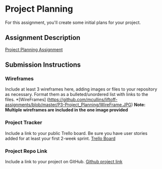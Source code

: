 # Project Planning
For this assignment, you'll create some initial plans for your project.

## Assignment Description
[Project Planning Assignment](https://education.launchcode.org/liftoff/modules/assignments/project-planning)

## Submission Instructions

### Wireframes

Include at least 3 wireframes here, adding images or files to your repository as necessary. Format them as a bulleted/unordered list with links to the files.
*[WireFrames] (https://github.com/mcullins/liftoff-assignments/blob/master/P3-Project_Planning/WireFrame.JPG)
**Note: Multiple wireframes are included in the one image provided**

### Project Tracker

Include a link to your public Trello board. Be sure you have user stories added for at least your first 2-week sprint.
[Trello Board](https://trello.com/b/o910BQyV/cycling-project)

### Project Repo Link

Include a link to your project on GitHub.
[Github project link](https://github.com/mcullins/cycling-report)
